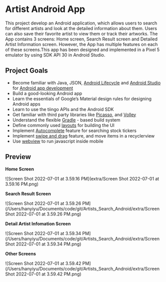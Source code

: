 # Artist Android App

 This project develop an Android application, which allows users to search for different artists and look at the detailed information about them. Users can also save their favorite artist to view them or track their artworks. The App contains 3 screens: Home screen, Search Result screen and Detailed Artist Information screen. However, the App has multiple features on each of these screens.This app has been designed and implemented in a Pixel 5 emulator by using SDK API 30 in Android Studio.

## Project Goals

- Become familiar with Java, JSON, [Android Lifecycle](https://developer.android.com/guide/components/activities/activity-lifecycle) and [Android Studio](https://developer.android.com/studio) for [Android app development](https://www.android.com/)
- Build a good-looking Android app
- Learn the essentials of Google’s Material design rules for designing Android apps
- Learn to use the tiingo APIs and the Android SDK
- Get familiar with third party libraries like [Picasso](https://square.github.io/picasso/), and [Volley](https://developer.android.com/training/volley)
- Understand the flexible [Gradle](https://gradle.org/) - based build system
- Define commonly used [layouts](https://developer.android.com/guide/topics/ui/declaring-layout) for building the UI
- Implement [Autocomplete](https://developer.android.com/reference/android/widget/AutoCompleteTextView) feature for searching stock tickers
- Implement [swipe and drag](https://developer.android.com/reference/androidx/recyclerview/widget/ItemTouchHelper) feature, and move items in a recyclerview
- Use [webview](https://developer.android.com/reference/android/webkit/WebView) to run javascript inside mobile

## Preview

**Home Screen**

![Screen Shot 2022-07-01 at 3.59.16 PM](extra/Screen Shot 2022-07-01 at 3.59.16 PM.png)

**Search Result Screen**

![Screen Shot 2022-07-01 at 3.59.26 PM](/Users/hanyiyu/Documents/code/git/Artists_Search_Android/extra/Screen Shot 2022-07-01 at 3.59.26 PM.png)

**Detail Artist Infomation Screen**

![Screen Shot 2022-07-01 at 3.59.34 PM](/Users/hanyiyu/Documents/code/git/Artists_Search_Android/extra/Screen Shot 2022-07-01 at 3.59.34 PM.png)

**Other Screens**

![Screen Shot 2022-07-01 at 3.59.42 PM](/Users/hanyiyu/Documents/code/git/Artists_Search_Android/extra/Screen Shot 2022-07-01 at 3.59.42 PM.png)